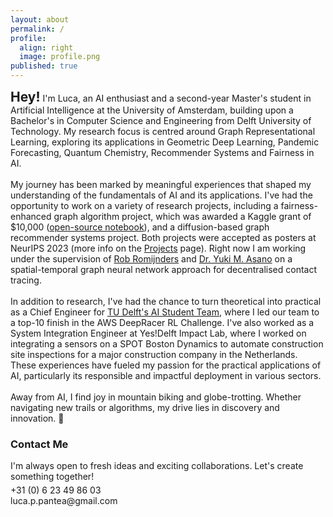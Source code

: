 ```yaml
---
layout: about
permalink: /
profile:
  align: right
  image: profile.png
published: true
---
```


<h2 style="display: inline;">Hey!</h2><p style="display: inline;"> I'm Luca, an AI enthusiast and a second-year Master's student in Artificial Intelligence at the University of Amsterdam, building upon a Bachelor's in Computer Science and Engineering from Delft University of Technology. My research focus is centred around Graph Representational Learning, exploring its applications in Geometric Deep Learning, Pandemic Forecasting, Quantum Chemistry, Recommender Systems and Fairness in AI.<br><br></p>

<p style="display: inline;"> My journey has been marked by meaningful experiences that shaped my understanding of the fundamentals of AI and its applications. I've had the opportunity to work on a variety of research projects, including a fairness-enhanced graph algorithm project, which was awarded a Kaggle grant of $10,000 (<a href="https://www.kaggle.com/code/lucapantea1/reproducibility-study-of-crosswalk">open-source notebook</a>), and a diffusion-based graph recommender systems project. Both projects were accepted as posters at NeurIPS 2023 (more info on the <a href="/projects/">Projects</a> page). Right now I am working under the supervision of <a href="https://robromijnders.github.io/">Rob Romijnders</a> and <a href="https://yukimasano.github.io/">Dr. Yuki M. Asano</a> on a spatial-temporal graph neural network approach for decentralised contact tracing.<br><br></p>

<p style="display: inline;"> 
In addition to research, I've had the chance to turn theoretical into practical as a Chief Engineer for <a href="https://www.teamepoch.net/">TU Delft's AI Student Team</a>, where I led our team to a top-10 finish in the AWS DeepRacer RL Challenge. I've also worked as a System Integration Engineer at Yes!Delft Impact Lab, where I worked on integrating a sensors on a SPOT Boston Dynamics to automate construction site inspections for a major construction company in the Netherlands. These experiences have fueled my passion for the practical applications of AI, particularly its responsible and impactful deployment in various sectors.<br><br></p>

<p style="display: inline;">Away from AI, I find joy in mountain biking and globe-trotting. Whether navigating new trails or algorithms, my drive lies in discovery and innovation. 🚀 </p>

<h3>Contact Me</h3>
<p style="margin-top: 0; margin-bottom: 5px;">I'm always open to fresh ideas and exciting collaborations. Let's create something together!</p>
<p style="margin-top: 0; margin-bottom: 5px;">
  <span style="display: inline-block; margin-right: 10px;">
    <i class="fas fa-phone-alt"></i> 
    <a href="tel:+31623498603" style="text-decoration: none; color: inherit;">+31 (0) 6 23 49 86 03</a>
  </span> <br>
  <span style="display: inline-block;">
    <i class="fas fa-envelope"></i> 
    <a href="mailto:luca.p.pantea@gmail.com" style="text-decoration: none; color: inherit;">luca.p.pantea@gmail.com</a>
  </span>
</p>
